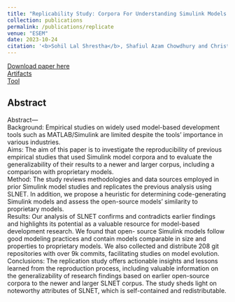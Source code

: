 ```yaml
---
title: "Replicability Study: Corpora For Understanding Simulink Models & Projects"
collection: publications
permalink: /publications/replicate
venue: "ESEM"
date: 2023-10-24
citation: '<b>Sohil Lal Shrestha</b>, Shafiul Azam Chowdhury and Christoph Csallner. "Replicability Study: Corpora For Understanding Simulink Models & Projects", ESEM 2023.'
---
```

[Download paper here](https://ranger.uta.edu/~csallner/papers/Shrestha23Replicating.pdf) <br>
[Artifacts](https://figshare.com/articles/dataset/Replicability_Study_Corpora_For_Understanding_Simulink_Models_Projects/22064969)<br>
[Tool](https://zenodo.org/records/8111687) <br>
## Abstract
Abstract—<br>
Background: Empirical studies on widely used model-based development tools such as MATLAB/Simulink are limited despite the tools’ importance in various industries. <br>
Aims: The aim of this paper is to investigate the reproducibility of previous empirical studies that used Simulink model corpora and to evaluate the generalizability of their results to a newer and larger corpus, including a comparison with proprietary models.<br>
Method: The study reviews methodologies and data sources employed in prior Simulink model studies and replicates the previous analysis using SLNET. In addition, we propose a heuristic for determining code-generating Simulink models and assess the open-source models’ similarity to proprietary models.<br>
Results: Our analysis of SLNET confirms and contradicts earlier findings and highlights its potential as a valuable resource for model-based development research. We found that open- source Simulink models follow good modeling practices and contain models comparable in size and properties to proprietary models. We also collected and distribute 208 git repositories with over 9k commits, facilitating studies on model evolution.<br>
Conclusions: The replication study offers actionable insights and lessons learned from the reproduction process, including valuable information on the generalizability of research findings based on earlier open-source corpora to the newer and larger SLNET corpus. The study sheds light on noteworthy attributes of SLNET, which is self-contained and redistributable.<br>